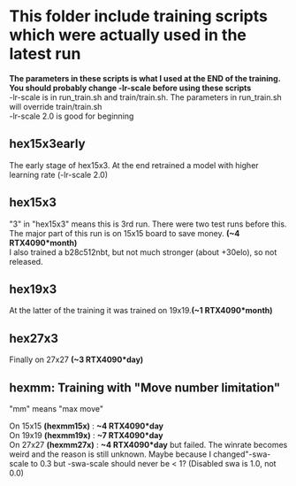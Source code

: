 # This folder include training scripts which were actually used in the latest run

**The parameters in these scripts is what I used at the END of the training. You should probably change -lr-scale before using these scripts**   
-lr-scale is in run_train.sh and train/train.sh. The parameters in run_train.sh will override train/train.sh  
-lr-scale 2.0 is good for beginning

## hex15x3early
The early stage of hex15x3. At the end retrained a model with higher learning rate (-lr-scale 2.0)

## hex15x3
"3" in "hex15x3" means this is 3rd run. There were two test runs before this.   
The major part of this run is on 15x15 board to save money. **(~4 RTX4090\*month)**    
I also trained a b28c512nbt, but not much stronger (about +30elo), so not released. 

## hex19x3
At the latter of the training it was trained on 19x19.**(~1 RTX4090\*month)**    

## hex27x3
Finally on 27x27 **(~3 RTX4090\*day)**    
    
## hexmm: Training with "Move number limitation"
"mm" means "max move"   

On 15x15 **(hexmm15x)** : **~4 RTX4090\*day**   
On 19x19 **(hexmm19x)** : **~7 RTX4090\*day**   
On 27x27 **(hexmm27x)** : **~4 RTX4090\*day** but failed. The winrate becomes weird and the reason is still unknown. Maybe because I changed"-swa-scale to 0.3 but -swa-scale should never be < 1? (Disabled swa is 1.0, not 0.0)
